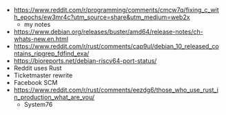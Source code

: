 - https://www.reddit.com/r/programming/comments/cmcw7q/fixing_c_with_epochs/ew3mr4c?utm_source=share&utm_medium=web2x
  - my notes
- https://www.debian.org/releases/buster/amd64/release-notes/ch-whats-new.en.html
- https://www.reddit.com/r/rust/comments/cap9ul/debian_10_released_contains_ripgrep_fdfind_exa/
- https://bioreports.net/debian-riscv64-port-status/
- Reddit uses Rust
- Ticketmaster rewrite
- Facebook SCM
- https://www.reddit.com/r/rust/comments/eezdg6/those_who_use_rust_in_production_what_are_you/
  - System76
